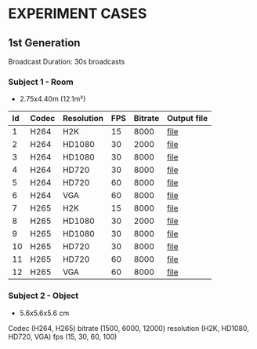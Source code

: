 # EXPERIMENT CASES
## 1st Generation

Broadcast Duration: 30s broadcasts

### Subject 1 - Room
* 2.75x4.40m (12.1m²)

| Id | Codec | Resolution | FPS | Bitrate | Output file                                         |
|:---|:------|:-----------|:----|:--------|:---------------------------------------------------|
| 1  | H264  | H2K        | 15  | 8000    | [file](./receiver/experiments/gen-1/1715434344.csv) |
| 2  | H264  | HD1080     | 30  | 2000    | [file](./receiver/experiments/gen-1/1715434671.csv) |
| 3  | H264  | HD1080     | 30  | 8000    | [file](./receiver/experiments/gen-1/1715436353.csv) |
| 4  | H264  | HD720      | 30  | 8000    | [file](./receiver/experiments/gen-1/1715436468.csv) |
| 5  | H264  | HD720      | 60  | 8000    | [file](./receiver/experiments/gen-1/1715436534.csv) |
| 6  | H264  | VGA        | 60  | 8000    | [file](./receiver/experiments/gen-1/1715436588.csv) |
| 7  | H265  | H2K        | 15  | 8000    | [file](./receiver/experiments/gen-1/) |
| 8  | H265  | HD1080     | 30  | 2000    | [file](./receiver/experiments/gen-1/) |
| 9  | H265  | HD1080     | 30  | 8000    | [file](./receiver/experiments/gen-1/) |
| 10 | H265  | HD720      | 30  | 8000    | [file](./receiver/experiments/gen-1/) |
| 11 | H265  | HD720      | 60  | 8000    | [file](./receiver/experiments/gen-1/) |
| 12 | H265  | VGA        | 60  | 8000    | [file](./receiver/experiments/gen-1/) |

### Subject 2 - Object
* 5.6x5.6x5.6 cm



Codec       (H264, H265)
bitrate     (1500, 6000, 12000)
resolution  (H2K, HD1080, HD720, VGA)
fps         (15, 30, 60, 100)
